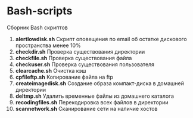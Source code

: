 # Bash-scripts
Сборник Bash скриптов
1. **alertlowdisk.sh**
Скрипт оповещения по email об остатке дискового пространства менее 10%
2. **checkdir.sh**
Проверка существования директории
4. **checkfile.sh**
Проверка существования файла
5. **checkuser.sh**
Проверка существования пользователя
6. **clearcache.sh**
Очистка кэш
7. **cpfileftp.sh**
Копирование файла на ftp
8. **createimagedisk.sh**
Cоздание образа компакт-диска в домашней директории
9. **deltmp.sh**
Удалить временные файлы из домашнего каталога
10. **recodingfiles.sh**
Перекодировка всех файлов в директории
11. **scannetwork.sh**
Сканирование сети на наличие хостов
